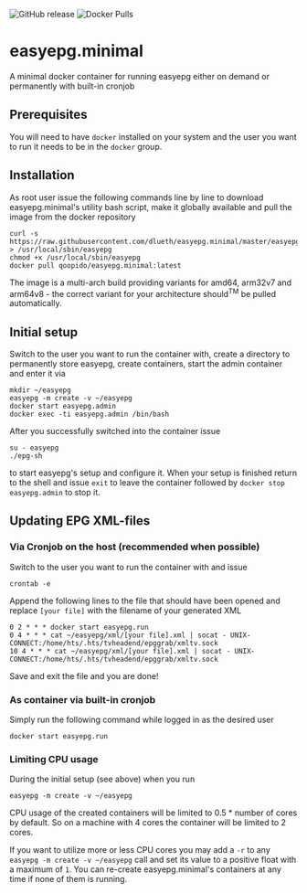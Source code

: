 ![GitHub release](https://img.shields.io/github/release/dlueth/easyepg.minimal.svg)
![Docker Pulls](https://img.shields.io/docker/pulls/qoopido/easyepg.minimal.svg)

# easyepg.minimal
A minimal docker container for running easyepg either on demand or permanently with built-in cronjob

## Prerequisites
You will need to have `docker` installed on your system and the user you want to run it needs to be in the `docker` group.

## Installation
As root user issue the following commands line by line to download easyepg.minimal's utility bash script, make it globally available and pull the image from the docker repository
```
curl -s https://raw.githubusercontent.com/dlueth/easyepg.minimal/master/easyepg > /usr/local/sbin/easyepg
chmod +x /usr/local/sbin/easyepg
docker pull qoopido/easyepg.minimal:latest
```

The image is a multi-arch build providing variants for amd64, arm32v7 and arm64v8 - the correct variant for your architecture should<sup>TM</sup> be pulled automatically.

## Initial setup
Switch to the user you want to run the container with, create a directory to permanently store easyepg, create containers, start the admin container and enter it via
```
mkdir ~/easyepg
easyepg -m create -v ~/easyepg
docker start easyepg.admin
docker exec -ti easyepg.admin /bin/bash
```

After you successfully switched into the container issue
```
su - easyepg
./epg-sh
```

to start easyepg's setup and configure it. When your setup is finished return to the shell and issue `exit` to leave the container followed by `docker stop easyepg.admin` to stop it. 

## Updating EPG XML-files

### Via Cronjob on the host (recommended when possible)
Switch to the user you want to run the container with and issue

```
crontab -e
```

Append the following lines to the file that should have been opened and replace `[your file]` with the filename of your generated XML

```
0 2 * * * docker start easyepg.run
0 4 * * * cat ~/easyepg/xml/[your file].xml | socat - UNIX-CONNECT:/home/hts/.hts/tvheadend/epggrab/xmltv.sock
10 4 * * * cat ~/easyepg/xml/[your file].xml | socat - UNIX-CONNECT:/home/hts/.hts/tvheadend/epggrab/xmltv.sock 
```

Save and exit the file and you are done!

### As container via built-in cronjob
Simply run the following command while logged in as the desired user

```
docker start easyepg.run
```

### Limiting CPU usage
During the initial setup (see above) when you run

```
easyepg -m create -v ~/easyepg 
```

CPU usage of the created containers will be limited to 0.5 * number of cores by default. So on a machine with 4 cores the container will be limited to 2 cores.

If you want to utilize more or less CPU cores you may add a `-r` to any `easyepg -m create -v ~/easyepg` call and set its value to a positive float with a maximum of `1`. You can re-create easyepg.minimal's containers at any time if none of them is running.
